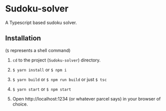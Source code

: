 # Sudoku-solver

A Typescript based sudoku solver.

## Installation

(`$` represents a shell command)

1. `cd` to the project (`Sudoku-solver`) directory.

2. `$ yarn install` or `$ npm i`

3. `$ yarn build` or `$ npm run build` or just `$ tsc`

4. `$ yarn start` or `$ npm start`

5. Open http://localhost:1234 (or whatever parcel says) in your browser of choice.
